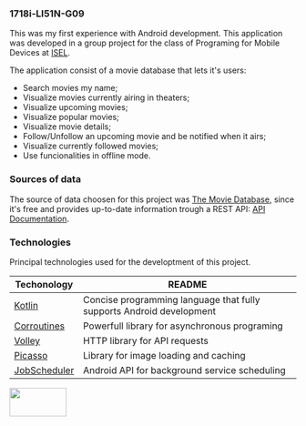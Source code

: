 ### 1718i-LI51N-G09

This was my first experience with Android development. This application was developed in a group project for the class of Programing for Mobile Devices at [ISEL].

The application consist of a movie database that lets it's users:
* Search movies my name;
* Visualize movies currently airing in theaters;
* Visualize upcoming movies;
* Visualize popular movies;
* Visualize movie details;
* Follow/Unfollow an upcoming movie and be notified when it airs;
* Visualize currently followed movies;
* Use funcionalities in offline mode.

### Sources of data
The source of data choosen for this project was [The Movie Database], since it's free and provides up-to-date information trough a REST API:
[API Documentation].

### Technologies
Principal technologies used for the developtment of this project.

| Techonology | README |
| ------ | ------ |
| [Kotlin] | Concise programming language that fully supports Android development |
| [Corroutines] | Powerfull library for asynchronous programing |
| [Volley] | HTTP library for API requests |
| [Picasso] | Library for image loading and caching |
| [JobScheduler] | Android API for background service scheduling |



<a href="https://www.themoviedb.org/">
<img src="https://www.themoviedb.org/assets/2/v4/logos/408x161-powered-by-rectangle-green-bb4301c10ddc749b4e79463811a68afebeae66ef43d17bcfd8ff0e60ded7ce99.png" width="100" height="50">
</a>

[ISEL]: <https://www.isel.pt/en>
[The Movie Database]: <https://www.themoviedb.org/>
[API Documentation]: <https://developers.themoviedb.org/3/getting-started/introduction>
[Kotlin]: <https://kotlinlang.org/>
[Corroutines]: <https://kotlinlang.org/docs/reference/coroutines-overview.html/>
[Volley]: <https://developer.android.com/training/volley/>
[Picasso]: <http://square.github.io/picasso/>
[JobScheduler]: <https://developer.android.com/reference/android/app/job/JobScheduler/>

